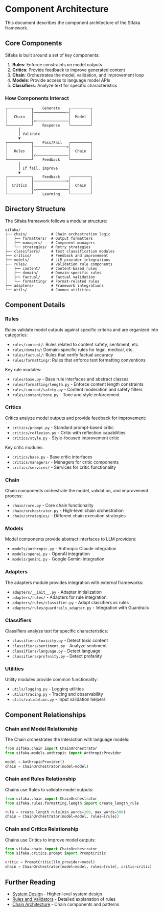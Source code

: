 # Component Architecture

This document describes the component architecture of the Sifaka framework.

## Core Components

Sifaka is built around a set of key components:

1. **Rules**: Enforce constraints on model outputs
2. **Critics**: Provide feedback to improve generated content
3. **Chain**: Orchestrates the model, validation, and improvement loop
4. **Models**: Provide access to language model APIs
5. **Classifiers**: Analyze text for specific characteristics

### How Components Interact

```
┌───────────┐    Generate    ┌─────────┐
│           │───────────────>│         │
│   Chain   │                │  Model  │
│           │<───────────────│         │
└───────────┘    Response    └─────────┘
      │
      │ Validate
      ▼
┌───────────┐    Pass/Fail   ┌─────────┐
│           │───────────────>│         │
│   Rules   │                │  Chain  │
│           │<───────────────│         │
└───────────┘    Feedback    └─────────┘
      │
      │ If fail, improve
      ▼
┌───────────┐    Feedback    ┌─────────┐
│           │───────────────>│         │
│  Critics  │                │  Chain  │
│           │<───────────────│         │
└───────────┘    Learning    └─────────┘
```

## Directory Structure

The Sifaka framework follows a modular structure:

```
sifaka/
├── chain/           # Chain orchestration logic
│   ├── formatters/  # Output formatters
│   ├── managers/    # Component managers
│   └── strategies/  # Retry strategies
├── classifiers/     # Text classification modules
├── critics/         # Feedback and improvement
├── models/          # LLM provider integrations
├── rules/           # Validation rule components
│   ├── content/     # Content-based rules
│   ├── domain/      # Domain-specific rules
│   ├── factual/     # Factual validation
│   └── formatting/  # Format-related rules
├── adapters/        # Framework integrations
└── utils/           # Common utilities
```

## Component Details

### Rules

Rules validate model outputs against specific criteria and are organized into categories:

- `rules/content/`: Rules related to content safety, sentiment, etc.
- `rules/domain/`: Domain-specific rules for legal, medical, etc.
- `rules/factual/`: Rules that verify factual accuracy
- `rules/formatting/`: Rules that enforce text formatting conventions

Key rule modules:
- `rules/base.py` - Base rule interfaces and abstract classes
- `rules/formatting/length.py` - Enforce content length constraints
- `rules/content/safety.py` - Content moderation and safety filters
- `rules/content/tone.py` - Tone and style enforcement

### Critics

Critics analyze model outputs and provide feedback for improvement:

- `critics/prompt.py` - Standard prompt-based critic
- `critics/reflexion.py` - Critic with reflection capabilities
- `critics/style.py` - Style-focused improvement critic

Key critic modules:
- `critics/base.py` - Base critic interfaces
- `critics/managers/` - Managers for critic components
- `critics/services/` - Services for critic functionality

### Chain

Chain components orchestrate the model, validation, and improvement process:

- `chain/core.py` - Core chain functionality
- `chain/orchestrator.py` - High-level chain orchestration
- `chain/strategies/` - Different chain execution strategies

### Models

Model components provide abstract interfaces to LLM providers:

- `models/anthropic.py` - Anthropic Claude integration
- `models/openai.py` - OpenAI integration
- `models/gemini.py` - Google Gemini integration

### Adapters

The adapters module provides integration with external frameworks:

- `adapters/__init__.py` - Adapter initialization
- `adapters/rules/` - Adapters for rule integration
- `adapters/rules/classifier.py` - Adapt classifiers as rules
- `adapters/rules/guardrails_adapter.py` - Integration with Guardrails

### Classifiers

Classifiers analyze text for specific characteristics:

- `classifiers/toxicity.py` - Detect toxic content
- `classifiers/sentiment.py` - Analyze sentiment
- `classifiers/language.py` - Detect language
- `classifiers/profanity.py` - Detect profanity

### Utilities

Utility modules provide common functionality:

- `utils/logging.py` - Logging utilities
- `utils/tracing.py` - Tracing and observability
- `utils/validation.py` - Input validation helpers

## Component Relationships

### Chain and Model Relationship

The Chain orchestrates the interaction with language models:

```python
from sifaka.chain import ChainOrchestrator
from sifaka.models.anthropic import AnthropicProvider

model = AnthropicProvider()
chain = ChainOrchestrator(model=model)
```

### Chain and Rules Relationship

Chains use Rules to validate model outputs:

```python
from sifaka.chain import ChainOrchestrator
from sifaka.rules.formatting.length import create_length_rule

rule = create_length_rule(min_words=100, max_words=500)
chain = ChainOrchestrator(model=model, rules=[rule])
```

### Chain and Critics Relationship

Chains use Critics to improve model outputs:

```python
from sifaka.chain import ChainOrchestrator
from sifaka.critics.prompt import PromptCritic

critic = PromptCritic(llm_provider=model)
chain = ChainOrchestrator(model=model, rules=[rule], critic=critic)
```

## Further Reading

- [System Design](system_design.md) - Higher-level system design
- [Rules and Validators](../rules_and_validators.md) - Detailed explanation of rules
- [Chain Architecture](../chain_architecture.md) - Chain components and patterns
